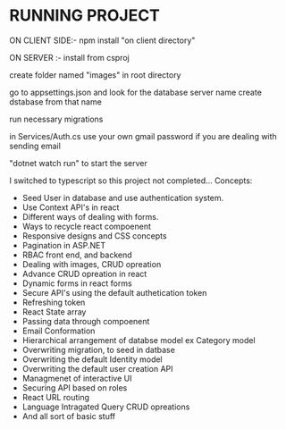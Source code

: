 
RUNNING PROJECT
=======
ON CLIENT SIDE:- npm install "on client directory"

ON SERVER :-
install from csproj

create folder named "images" in root directory

go to appsettings.json and look for the database server name create dstabase from that name

run necessary migrations

in Services/Auth.cs use your own gmail password if you are dealing with sending email

"dotnet watch run" to start the server

I switched to typescript so this project not completed...
Concepts:
- Seed User in database and use authentication system.
- Use Context API's in react
- Different ways of dealing with forms.
- Ways to recycle react compoenent
- Responsive designs and CSS concepts
- Pagination in ASP.NET
- RBAC front end, and backend
- Dealing with images, CRUD opreation
- Advance CRUD opreation in react
- Dynamic forms in react forms
- Secure API's using the default authetication token
- Refreshing token
- React State array
- Passing data through compoenent
- Email Conformation
- Hierarchical arrangement of databse model ex Category model
- Overwriting migration, to seed in datbase
- Overwriting the default Identity model
- Overwriting the default user creation API
- Managmenet of interactive UI
- Securing API based on roles
- React URL routing
- Language Intragated Query CRUD opreations
- And all sort of basic stuff
>>>>>>>
